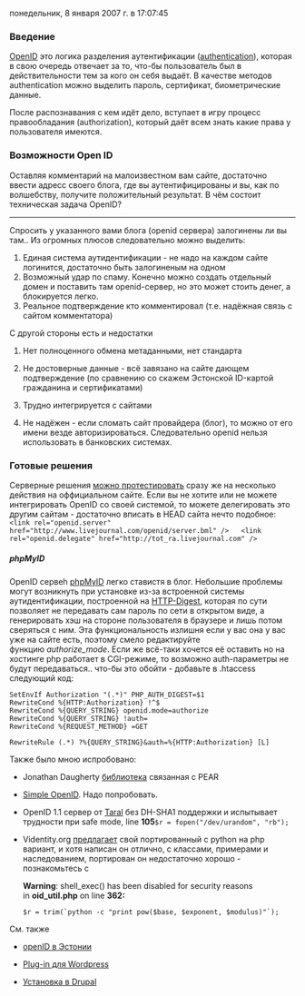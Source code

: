 понедельник, 8 января 2007 г. в 17:07:45

### Введение

[OpenID](http://openid.net/) это логика разделения аутентификации ([authentication](http://en.wikipedia.org/wiki/AAA_protocol)), которая в свою очередь отвечает за то, что-бы пользователь был в действительности тем за кого он себя выдаёт. В качестве методов authentication можно выделить пароль, сертификат, биометрические данные.

После распознавания с кем идёт дело, вступает в игру процесс правообладания (authorization), который даёт всем знать какие права у пользователя имеются.

### Возможности Open ID

Оставляя комментарий на малоизвестном вам сайте, достаточно ввести адресс своего блога, где вы аутентифицированы и вы, как по волшебству, получите положительный результат. В чём состоит техническая задача OpenID?

---

Спросить у указанного вами блога (openid сервера) залогинены ли вы там.. Из огромных плюсов следовательно можно выделить:

1. Единая система аутидентификации - не надо на каждом сайте логинится, достаточно быть залогиненым на одном
2. Возможный удар по спаму. Конечно можно создать отдельный домен и поставить там openid-сервер, но это может стоить денег, а блокируется легко.
3. Реальное подтверждение кто комментировал (т.е. надёжная связь с сайтом комментатора)

С другой стороны есть и недостатки

1. Нет полноценного обмена метаданными, нет стандарта  
    
2. Не достоверные данные - всё завязано на сайте дающем подтверждение (по сравнению со скажем Эстонской ID-картой гражданина и сертификатами)  
    
3. Трудно интегрируется с сайтами
4. Не надёжен - если сломать сайт провайдера (блог), то можно от его имени везде авторизироваться. Следовательно openid нельзя использовать в банковских системах.

### Готовые решения

Серверные решения [можно протестировать](http://openidenabled.com/resources/openid-test/diagnose-server/) сразу же на несколько действия на оффициальном сайте. Если вы не хотите или не можете интегрировать OpenID со своей системой, то можете делегировать это другим сайтам - достаточно вписать в HEAD сайта нечто подобное:  
`<link rel="openid.server" href="http://www.livejournal.com/openid/server.bml" />   <link rel="openid.delegate" href="http://tot_ra.livejournal.com" />`

##### phpMyID

OpenID сервеh [phpMyID](http://siege.org/projects/phpMyID/) легко ставистя в блог. Небольшие проблемы могут возникнуть при установке из-за встроенной системы аутидентификации, построенной на [HTTP-Digest](http://static.userland.com/userLandDiscussArchive/msg012483.html), которая по сути позволяет не передавать сам пароль по сети в открытом виде, а генерировать хэш на стороне пользователя в браузере и лишь потом сверяться с ним. Эта функциональность излишня если у вас она у вас уже на сайте есть, поэтому смело редактируйте функцию _authorize_mode_. Если же всё-таки хочется её оставить но на хостинге php работает в CGI-режиме, то возможно auth-параметры не будут передаваться.. что-бы это обойти - добавьте в .htaccess следующий код:

```
SetEnvIf Authorization "(.*)" PHP_AUTH_DIGEST=$1  
RewriteCond %{HTTP:Authorization} !^$  
RewriteCond %{QUERY_STRING} openid.mode=authorize  
RewriteCond %{QUERY_STRING} !auth=  
RewriteCond %{REQUEST_METHOD} =GET  
  
RewriteRule (.*) ?%{QUERY_STRING}&auth=%{HTTP:Authorization} [L]
```  
Также было мною испробовано:

- Jonathan Daugherty [библиотека](http://www.openidenabled.com/openid/libraries/php/) связанная с PEAR
- [Simple OpenID](http://webscripts.softpedia.com/scriptDownload/Simple-OpenID-PHP-Class-Download-12398.html). Надо попробовать.  
    
- OpenID 1.1 сервер от [Taral](http://taral.livejournal.com/147710.html) без DH-SHA1 поддержки и испытывает трудности при safe mode, line **105**`$r = fopen("/dev/urandom", "rb");`
- Videntity.org [предлагает](http://videntity.org/) свой портированный с python на php вариант, и хотя написан он отлично, с классами, примерами и наследованием, портирован он недостаточно хорошо - познакомьтесь с  
    
    **Warning**: shell_exec() has been disabled for security reasons  
    in **oid_util.php** on line **362:**
    
    ``$r = trim(`python -c "print pow($base, $exponent, $modulus)"`);``

См. также

- [openID в Эстонии](https://openid.ee/about/english)  
    
- [Plug-in для Wordpress](http://verselogic.net/projects/wordpress/wordpress-openid-plugin/)
- [Установка в Drupal](http://www.solargate.ru/ustanovka-openid-servera-v-drupal)